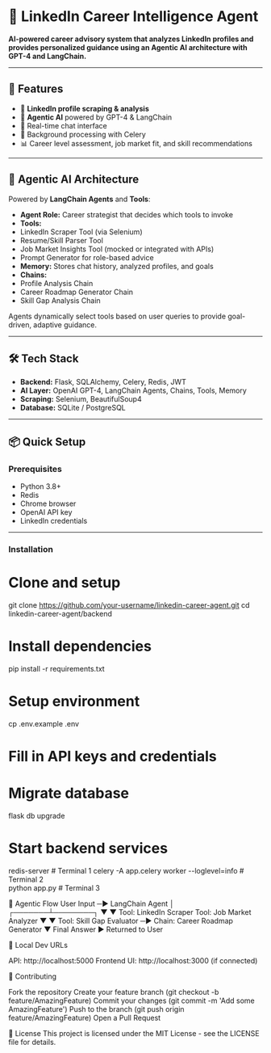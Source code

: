 # 🤖 LinkedIn Career Intelligence Agent
**AI-powered career advisory system that analyzes LinkedIn profiles and provides personalized guidance using an Agentic AI architecture with GPT-4 and LangChain.**

---

## 🚀 Features
- 🔗 **LinkedIn profile scraping & analysis**
- 🧠 **Agentic AI** powered by GPT-4 & LangChain
- 💬 Real-time chat interface
- 🔄 Background processing with Celery
- 📊 Career level assessment, job market fit, and skill recommendations

---

## 🧠 Agentic AI Architecture
Powered by **LangChain Agents** and **Tools**:
- **Agent Role:** Career strategist that decides which tools to invoke
- **Tools:**
 - LinkedIn Scraper Tool (via Selenium)
 - Resume/Skill Parser Tool
 - Job Market Insights Tool (mocked or integrated with APIs)
 - Prompt Generator for role-based advice
- **Memory:** Stores chat history, analyzed profiles, and goals
- **Chains:**
 - Profile Analysis Chain
 - Career Roadmap Generator Chain
 - Skill Gap Analysis Chain

Agents dynamically select tools based on user queries to provide goal-driven, adaptive guidance.

---

## 🛠️ Tech Stack
- **Backend:** Flask, SQLAlchemy, Celery, Redis, JWT  
- **AI Layer:** OpenAI GPT-4, LangChain Agents, Chains, Tools, Memory  
- **Scraping:** Selenium, BeautifulSoup4  
- **Database:** SQLite / PostgreSQL  

---

## 📦 Quick Setup

### Prerequisites
- Python 3.8+  
- Redis  
- Chrome browser  
- OpenAI API key  
- LinkedIn credentials  

---

### Installation

# Clone and setup
git clone https://github.com/your-username/linkedin-career-agent.git
cd linkedin-career-agent/backend

# Install dependencies
pip install -r requirements.txt

# Setup environment
cp .env.example .env
# Fill in API keys and credentials

# Migrate database
flask db upgrade

# Start backend services
redis-server                                    # Terminal 1
celery -A app.celery worker --loglevel=info    # Terminal 2  
python app.py                                  # Terminal 3

🔄 Agentic Flow
 User Input ─▶ LangChain Agent
                 │
         ┌───────┴────────┐
         ▼                ▼
   Tool: LinkedIn Scraper   Tool: Job Market Analyzer
         ▼                ▼
      Tool: Skill Gap Evaluator ─▶ Chain: Career Roadmap Generator
         ▼
      Final Answer ▶ Returned to User

🔗 Local Dev URLs

API: http://localhost:5000
Frontend UI: http://localhost:3000 (if connected)


🤝 Contributing

Fork the repository
Create your feature branch (git checkout -b feature/AmazingFeature)
Commit your changes (git commit -m 'Add some AmazingFeature')
Push to the branch (git push origin feature/AmazingFeature)
Open a Pull Request


📄 License
This project is licensed under the MIT License - see the LICENSE file for details.
